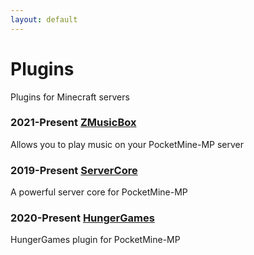 ```yaml
---
layout: default
---
```


# Plugins
Plugins for Minecraft servers

### 2021-Present [ZMusicBox](https://github.com/EnderLands/ZMusicBox)

Allows you to play music on your PocketMine-MP server

### 2019-Present [ServerCore](https://github.com/IceCruelStuff/ServerCore)

A powerful server core for PocketMine-MP

### 2020-Present [HungerGames](https://github.com/IceCruelStuff/HungerGames)

HungerGames plugin for PocketMine-MP
